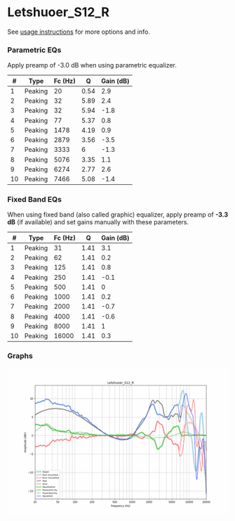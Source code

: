 # Letshuoer_S12_R
See [usage instructions](https://github.com/jaakkopasanen/AutoEq#usage) for more options and info.

### Parametric EQs
Apply preamp of -3.0 dB when using parametric equalizer.

|   # | Type    |   Fc (Hz) |    Q |   Gain (dB) |
|-----|---------|-----------|------|-------------|
|   1 | Peaking |        20 | 0.54 |         2.9 |
|   2 | Peaking |        32 | 5.89 |         2.4 |
|   3 | Peaking |        32 | 5.94 |        -1.8 |
|   4 | Peaking |        77 | 5.37 |         0.8 |
|   5 | Peaking |      1478 | 4.19 |         0.9 |
|   6 | Peaking |      2879 | 3.56 |        -3.5 |
|   7 | Peaking |      3333 | 6    |        -1.3 |
|   8 | Peaking |      5076 | 3.35 |         1.1 |
|   9 | Peaking |      6274 | 2.77 |         2.6 |
|  10 | Peaking |      7466 | 5.08 |        -1.4 |

### Fixed Band EQs
When using fixed band (also called graphic) equalizer, apply preamp of **-3.3 dB** (if available) and set gains manually with these parameters.

|   # | Type    |   Fc (Hz) |    Q |   Gain (dB) |
|-----|---------|-----------|------|-------------|
|   1 | Peaking |        31 | 1.41 |         3.1 |
|   2 | Peaking |        62 | 1.41 |         0.2 |
|   3 | Peaking |       125 | 1.41 |         0.8 |
|   4 | Peaking |       250 | 1.41 |        -0.1 |
|   5 | Peaking |       500 | 1.41 |         0   |
|   6 | Peaking |      1000 | 1.41 |         0.2 |
|   7 | Peaking |      2000 | 1.41 |        -0.7 |
|   8 | Peaking |      4000 | 1.41 |        -0.6 |
|   9 | Peaking |      8000 | 1.41 |         1   |
|  10 | Peaking |     16000 | 1.41 |         0.3 |

### Graphs
![](./Letshuoer_S12_R.png)
